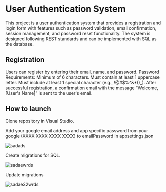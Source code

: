 # User Authentication System

This project is a user authentication system that provides a registration and login form with features such as password validation, email confirmation, session management, and password reset functionality. 
The system is designed following REST standards and can be implemented with SQL as the database.

## Registration
Users can register by entering their email, name, and password.
Password Requirements:
Minimum of 6 characters.
Must contain at least 1 uppercase letter.
Must include at least 1 special character (e.g., !@#$%^&*()_).
After successful registration, a confirmation email with the message “Welcome, [User's Name]” is sent to the user's email.

## How to launch

Clone repository in Visual Studio.

Add your google email address and app specific password from your google (XXXX XXXX XXXX XXXX) to emailPassword in appsettings.json

![sadads](https://github.com/user-attachments/assets/ab514f3f-8ca1-421a-9cd1-e8b6c5681197)

Create migrations for SQL.

![sadaewrds](https://github.com/user-attachments/assets/91c6723b-2ba0-4811-8667-ac19ef895160)

Update migrations

![sadae32wrds](https://github.com/user-attachments/assets/ccc8d4e0-4e64-40db-b637-12a278052ebf)
